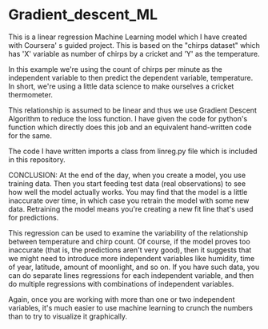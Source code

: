 # Gradient_descent_ML
This is a linear regression Machine Learning model which I have created with Coursera' s guided project. This is based on the "chirps dataset" which has 'X' variable as number of chirps by a cricket and 'Y' as the temperature.

In this example we're using the count of chirps per minute as the independent variable to then predict the dependent variable, temperature. In short, we're using a little data science to make ourselves a cricket thermometer.

This relationship is assumed to be linear and thus we use Gradient Descent Algorithm to reduce the loss function.
I have given the code for python's function which directly does this job and an equivalent hand-written code for the same.

The code I have written imports a class from linreg.py file which is included in this repository.

CONCLUSION:
At the end of the day, when you create a model, you use training data. Then you start feeding test data (real observations) to see how well the model actually works. You may find that the model is a little inaccurate over time, in which case you retrain the model with some new data. Retraining the model means you're creating a new fit line that's used for predictions.

This regression can be used to examine the variability of the relationship between temperature and chirp count. Of course, if the model proves too inaccurate (that is, the predictions aren't very good), then it suggests that we might need to introduce more independent variables like humidity, time of year, latitude, amount of moonlight, and so on. If you have such data, you can do separate lines regressions for each independent variable, and then do multiple regressions with combinations of independent variables.

Again, once you are working with more than one or two independent variables, it's much easier to use machine learning to crunch the numbers than to try to visualize it graphically.
